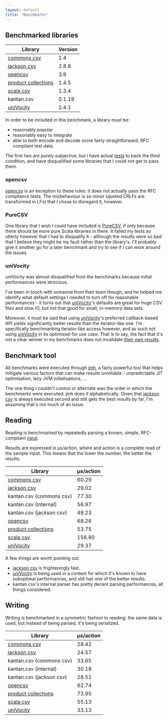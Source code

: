 ```yaml
---
layout: default
title: "Benchmarks"
---
```


## Benchmarked libraries

| Library               | Version  |
|-----------------------|----------|
| [commons csv]         |     1.4  |
| [jackson csv]         |   2.8.8  |
| [opencsv]             |     3.9  |
| [product collections] |   1.4.5  |
| [scala csv]           |   1.3.4  |
| kantan.csv            |  0.1.19  |
| [uniVocity]           |   2.4.1  |

In order to be included in this benchmark, a library must be:

* reasonably popular
* reasonably easy to integrate
* able to both encode and decode some fairly straightforward, RFC compliant test data.

The first two are purely subjective, but I have actual
[tests](https://github.com/nrinaudo/kantan.csv/tree/master/benchmark/src/test/scala/kantan/csv/benchmark) to back the third
condition, and have disqualified some libraries that I could not get to pass them.

### opencsv
[opencsv] is an exception to these rules: it does not actually pass the RFC compliance tests. The misbehaviour is so
minor (quoted CRLFs are transformed in LFs) that I chose to disregard it, however.

### PureCSV
One library that I wish I could have included is [PureCSV](https://github.com/melrief/PureCSV), if only because
there should be more pure Scala libraries in there. It failed my tests so utterly however that I had to disqualify it -
although the results were so bad that I believe they might be my fault rather than the library's. I'll probably give it
another go for a later benchmark and try to see if I can work around the issues.

### uniVocity
uniVocity was almost disqualified from the benchmarks because initial performances were atrocious.

I've been in touch with someone from their team though, and he helped me identify what default settings I needed
to turn off for reasonable performances - it turns out that [uniVocity]'s defaults are great for huge CSV files and slow
IO, but not that good for small, in-memory data sets.

Moreover, it must be said that using [uniVocity]'s preferred callback-based API yields significantly better results than
the iterator-like one. I'm specifically benchmarking iterator-like access however, and as such not using [uniVocity]
in its optimised-for use case. That is to say, the fact that it's not a clear winner in my benchmarks does not
invalidate [their own results](https://github.com/uniVocity/csv-parsers-comparison).

## Benchmark tool
All benchmarks were executed through [jmh](http://openjdk.java.net/projects/code-tools/jmh/), a fairly powerful tool
that helps mitigate various factors that can make results unreliable - unpredictable JIT optimisation, lazy JVM
initialisations, ...

The one thing I couldn't control or alternate was the order in which the benchmarks were executed: jmh does it
alphabetically. Given that [jackson csv] is always executed second and still gets the best results by far, I'm assuming
that's not much of an issue.

## Reading
Reading is benchmarked by repeatedly parsing a known, simple, RFC-compliant
[input](https://github.com/nrinaudo/kantan.csv/blob/master/benchmark/src/main/scala/kantan/csv/benchmark/package.scala).

Results are expressed in μs/action, where and action is a complete read of the sample input. This means that the lower
the number, the better the results.

| Library                  | μs/action |
|--------------------------|-----------|
| [commons csv]            |     60.29 |
| [jackson csv]            |     29.02 |
| kantan.csv (commons csv) |     77.30 |
| kantan.csv (internal)    |     56.97 |
| kantan.csv (jackson csv) |     48.23 |
| [opencsv]                |     68.26 |
| [product collections]    |     53.75 |
| [scala csv]              |    156.60 |
| [uniVocity]              |     29.37 |

A few things are worth pointing out:

* [jackson csv] is frighteningly fast.
* [uniVocity] is being used in a context for which it's known to have suboptimal performances, and still has one of the
  better results.
* kantan.csv's internal parser has pretty decent parsing performances, all things considered.


## Writing
Writing is benchmarked in a symmetric fashion to reading: the same data is used, but instead of being parsed, it's being
serialized.

| Library                  | μs/action |
|--------------------------|-----------|
| [commons csv]            |     28.42 |
| [jackson csv]            |     24.57 |
| kantan.csv (commons csv) |     33.65 |
| kantan.csv (internal)    |     30.18 |
| kantan.csv (jackson csv) |     28.51 |
| [opencsv]                |     62.74 |
| [product collections]    |     73.95 |
| [scala csv]              |     55.13 |
| [uniVocity]              |     33.13 |

[commons csv]:https://commons.apache.org/proper/commons-csv/
[jackson csv]:https://github.com/FasterXML/jackson-dataformat-csv
[opencsv]:http://opencsv.sourceforge.net
[scala csv]:https://github.com/tototoshi/scala-csv
[uniVocity]:https://github.com/uniVocity/uniVocity-parsers
[product collections]:https://github.com/marklister/product-collections
